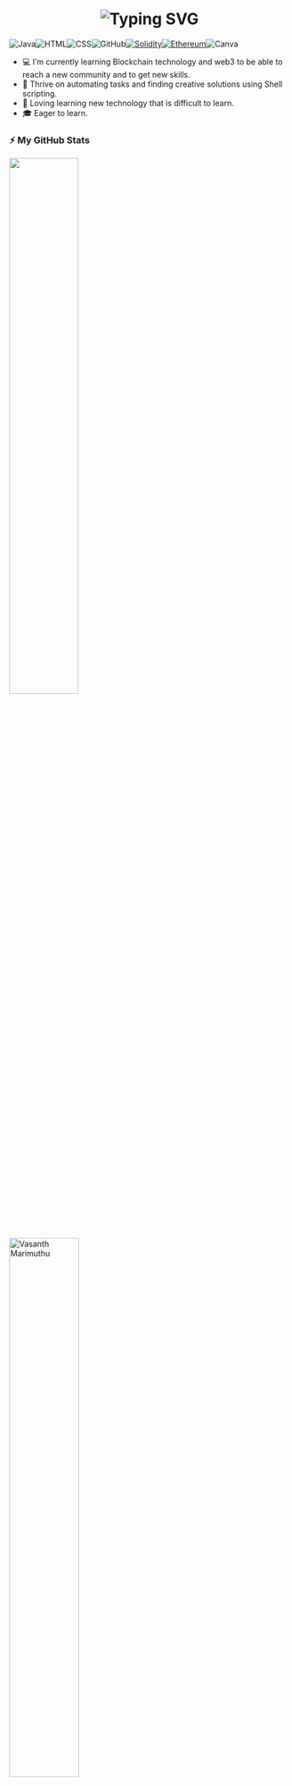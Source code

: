 <h1 align='center'>
<img src="https://readme-typing-svg.demolab.com?font=Fira+Code&weight=600&size=22&pause=1000&color=3F90F7&random=false&width=535&lines=%E2%9C%A8+Hi+there%2C+Welcome+to+my+Mini+World!" alt="Typing SVG" />
</h1>

 ![Java](https://img.shields.io/badge/java-%23ED8B00.svg?style=for-the-badge&logo=openjdk&logoColor=white)![HTML](https://img.shields.io/badge/HTML5-E34F26?style=for-the-badge&logo=html5&logoColor=white)![CSS](https://img.shields.io/badge/CSS3-1572B6?style=for-the-badge&logo=css3&logoColor=white)![GitHub](https://img.shields.io/badge/github-%23121011.svg?style=for-the-badge&logo=github&logoColor=white)[![Solidity](https://img.shields.io/badge/Solidity-16537e?style=for-the-badge&logo=solidity&logoColor=white)](https://docs.soliditylang.org/en/v0.8.27/)[![Ethereum](https://img.shields.io/badge/Ethereum-3C3C3D?style=for-the-badge&logo=ethereum&logoColor=white)](https://ethereum.org/en/)![Canva](https://img.shields.io/badge/Canva-%2300C4CC.svg?style=for-the-badge&logo=Canva&logoColor=white)


- :computer: I’m currently learning Blockchain technology and web3 to be able to reach a new community and to get new skills.
- 🤖 Thrive on automating tasks and finding creative solutions using Shell scripting.
- 🎯 Loving learning new technology that is difficult to learn.
- 🎓 Eager to learn.


### ⚡ My GitHub Stats
<div>  
  <a title="GitHub Readme Stats"><img src="https://fabianocouto-readme-stats.vercel.app/api?username=vasanthmarimuth&show_icons=true&include_all_commits=true&count_private=true&theme=github_dark_dimmed&hide=stars&line_height=28&v1&rank_icon=github&text_color=adbac7&title_color=7cfe9e&icon_color=7cfe9e" width=49.6% />
  </a>
  <a title="Github Readme Streak Stats"><img src="https://github-readme-streak-stats.herokuapp.com/?user=vasanthmarimuth&background=24292f&border=373e47&stroke=373e47&currStreakNum=adbac7&sideNums=adbac7&sideLabels=adbac7&dates=adbac7&ring=7cfe9e&currStreakLabel=7cfe9e&fire=213658k" alt="Vasanth Marimuthu" width=49.79% />
  </a>
</div>

[![](https://visitcount.itsvg.in/api?id=vasanthmarimuth&label=Profile%20Views&color=3&icon=8&pretty=true)](https://visitcount.itsvg.in)

